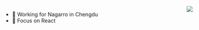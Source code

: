 <img  align="right"  src="https://github-readme-stats.vercel.app/api?username=banny-gao&count_private=true&show_icons=true&theme=buefy">

- 🔭 Working for Nagarro in Chengdu
- 🌱 Focus on React

